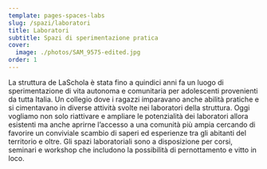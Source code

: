```yaml
---
template: pages-spaces-labs
slug: /spazi/laboratori
title: Laboratori
subtitle: Spazi di sperimentazione pratica
cover:
  image: ./photos/SAM_9575-edited.jpg
order: 1
---
```


<Col initial columned>

La struttura de LaSchola è stata fino a quindici anni fa un luogo di sperimentazione di vita autonoma e comunitaria per adolescenti provenienti da tutta Italia. Un collegio dove i ragazzi imparavano anche abilità pratiche e si cimentavano in diverse attività svolte nei laboratori della struttura. Oggi vogliamo non solo riattivare e ampliare le potenzialità dei laboratori allora esistenti ma anche aprirne l’accesso a una comunità più ampia cercando di favorire un conviviale scambio di saperi ed esperienze tra gli abitanti del territorio e oltre. Gli spazi laboratoriali sono a disposizione per corsi, seminari e workshop che includono la possibilità di pernottamento e vitto in loco.

</Col>
